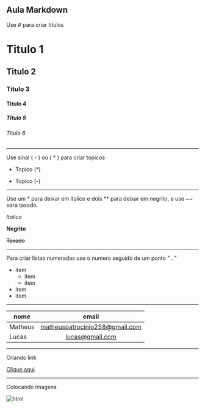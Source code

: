 

## Aula Markdown

Use # para criar titulos

# Titulo 1
## Titulo 2
### Titulo 3
#### Titulo 4
##### Titulo 5
###### Titulo 6

---

Use sinal ( - ) ou ( * ) para criar topicos

* Topico (*)
- Topico (-)

---

Use um * para deixar em italico e dois ** para deixar em negrito, e use ~~ oara taxado.

*Italico*

**Negrito**

~~Taxado~~

---

Para criar listas numeradas use o numero seguido de um ponto " . "

- item
    - item
    - item
- item
- item

---

| nome | email |
| -- | :--:|
| Matheus | matheuspatrocinio258@gmail.com |
| Lucas | lucas@gmail.com |

---

Criando link

[Clique aqui](https://www.youtube.com/@proletariovencedor/videos)

---

Colocando imagens

![html](imagemhtml.png)